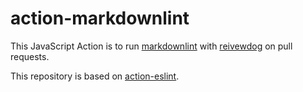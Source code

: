 # action-markdownlint

This JavaScript Action is to run [markdownlint](https://github.com/DavidAnson/markdownlint) with [reivewdog](https://github.com/reviewdog/reviewdog) on pull requests.

This repository is based on [action-eslint](https://github.com/reviewdog/action-eslint).
